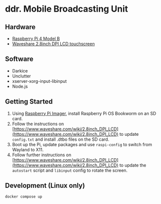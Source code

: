 # ddr. Mobile Broadcasting Unit

## Hardware

- [Raspberry Pi 4 Model B](https://www.raspberrypi.com/products/raspberry-pi-4-model-b/)
- [Waveshare 2.8inch DPI LCD touchscreen](https://www.waveshare.com/wiki/2.8inch_DPI_LCD#Rotation_.28Working_with_Raspberry_Pi.29)

## Software

- Darkice
- Unclutter
- xserver-xorg-input-libinput
- Node.js

## Getting Started

1. Using [Raspberry Pi Imager](https://www.raspberrypi.com/software/), install Raspberry Pi OS Bookworm on an SD card.
2. Follow the instructions on [https://www.waveshare.com/wiki/2.8inch_DPI_LCD](https://www.waveshare.com/wiki/2.8inch_DPI_LCD) to update `config.txt` and install .dtbo files on the SD card.
3. Boot up the Pi, update packages and use `raspi-config` to switch from Wayland to X11.
4. Follow further instructions on [https://www.waveshare.com/wiki/2.8inch_DPI_LCD](https://www.waveshare.com/wiki/2.8inch_DPI_LCD) to update the `autostart` script and `libinput` config to rotate the screen.

## Development (Linux only)

```
docker compose up
```
